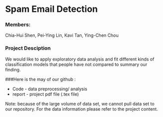 # Spam Email Detection

### Members:
Chia-Hui Shen, Pei-Ying Lin, Kavi Tan, Ying-Chen Chou

### Project Desciption

We would like to apply exploratory data analysis and fit different kinds of classification models that people have not compared to summary our finding. 


###Here is the may of our github : 

- Code - data preprocessing/ analysis
- report - project pdf file (.tex file)

Note: because of the large volume of data set, we cannot pull data set to our repository. For the data information please refer to the project content.
